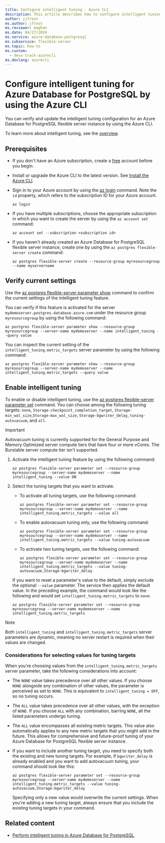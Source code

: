 ```yaml
---
title: Configure intelligent tuning - Azure CLI
description: This article describes how to configure intelligent tuning in an Azure Database for PostgreSQL flexible server instance by using the Azure CLI.
author: jjfrost
ms.author: jfrost
ms.reviewer: maghan
ms.date: 04/27/2024
ms.service: azure-database-postgresql
ms.subservice: flexible-server
ms.topic: how-to
ms.custom:
  - devx-track-azurecli
ms.devlang: azurecli
---
```


# Configure intelligent tuning for Azure Database for PostgreSQL  by using the Azure CLI

You can verify and update the intelligent tuning configuration for an Azure Database for PostgreSQL flexible server instance by using the Azure CLI.

To learn more about intelligent tuning, see the [overview](concepts-intelligent-tuning.md).

## Prerequisites

- If you don't have an Azure subscription, create a [free](https://azure.microsoft.com/pricing/purchase-options/azure-account?cid=msft_learn) account before you begin.
- Install or upgrade the Azure CLI to the latest version. See [Install the Azure CLI](/cli/azure/install-azure-cli).
- Sign in to your Azure account by using the [az login](/cli/azure/reference-index#az-login) command. Note the `id` property, which refers to the subscription ID for your Azure account.

    ```azurecli-interactive
    az login
    ````

- If you have multiple subscriptions, choose the appropriate subscription in which you want to create the server by using the `az account set` command:

    ```azurecli-interactive
    az account set --subscription <subscription id>
    ```

- If you haven't already created an Azure Database for PostgreSQL flexible server instance, create one by using the `az postgres flexible-server create` command:

    ```azurecli-interactive
    az postgres flexible-server create --resource-group myresourcegroup --name myservername
    ```

## Verify current settings

Use the [az postgres flexible-server parameter show](/cli/azure/postgres/flexible-server/parameter#az-postgres-flexible-server-parameter-show) command to confirm the current settings of the intelligent tuning feature.

You can verify if this feature is activated for the server `mydemoserver.postgres.database.azure.com` under the resource group `myresourcegroup` by using the following command:

```azurecli-interactive
az postgres flexible-server parameter show --resource-group myresourcegroup --server-name mydemoserver --name intelligent_tuning --query value
```

You can inspect the current setting of the `intelligent_tuning.metric_targets` server parameter by using the following command:

```azurecli-interactive
az postgres flexible-server parameter show --resource-group myresourcegroup --server-name mydemoserver --name intelligent_tuning.metric_targets --query value
```

## Enable intelligent tuning

To enable or disable intelligent tuning, use the [az postgres flexible-server parameter set](/cli/azure/postgres/flexible-server/parameter#az-postgres-flexible-server-parameter-set) command. You can choose among the following tuning targets: `none`, `Storage-checkpoint_completion_target`, `Storage-min_wal_size`,`Storage-max_wal_size`, `Storage-bgwriter_delay`, `tuning-autovacuum`, and `all`.

> [!IMPORTANT]
> Autovacuum tuning is currently supported for the General Purpose and Memory Optimized server compute tiers that have four or more vCores. The Burstable server compute tier isn't supported.

1. Activate the intelligent tuning feature by using the following command:

   ```azurecli-interactive
   az postgres flexible-server parameter set --resource-group myresourcegroup --server-name mydemoserver --name intelligent_tuning --value ON
   ```

1. Select the tuning targets that you want to activate.

   - To activate all tuning targets, use the following command:

      ```azurecli-interactive
      az postgres flexible-server parameter set --resource-group myresourcegroup --server-name mydemoserver --name intelligent_tuning.metric_targets --value all
      ```

   - To enable autovacuum tuning only, use the following command:

      ```azurecli-interactive
      az postgres flexible-server parameter set --resource-group myresourcegroup --server-name mydemoserver --name intelligent_tuning.metric_targets --value tuning-autovacuum
      ```

   - To activate two tuning targets, use the following command:

     ```azurecli-interactive
     az postgres flexible-server parameter set --resource-group myresourcegroup --server-name mydemoserver --name intelligent_tuning.metric_targets --value tuning-autovacuum,Storage-bgwriter_delay
     ```

   If you want to reset a parameter's value to the default, simply exclude the optional `--value` parameter. The service then applies the default value. In the preceding example, the command would look like the following and would set `intelligent_tuning.metric_targets` to `none`:

   ```azurecli-interactive
   az postgres flexible-server parameter set --resource-group myresourcegroup --server-name mydemoserver --name intelligent_tuning.metric_targets
   ```

> [!NOTE]
> Both `intelligent_tuning` and `intelligent_tuning.metric_targets` server parameters are dynamic, meaning no server restart is required when their values are changed.

### Considerations for selecting values for tuning targets

When you're choosing values from the `intelligent_tuning.metric_targets` server parameter, take the following considerations into account:

* The `NONE` value takes precedence over all other values. If you choose `NONE` alongside any combination of other values, the parameter is perceived as set to `NONE`. This is equivalent to `intelligent_tuning = OFF`, so no tuning occurs.

* The `ALL` value takes precedence over all other values, with the exception of `NONE`. If you choose `ALL` with any combination, barring `NONE`, all the listed parameters undergo tuning.

* The `ALL` value encompasses all existing metric targets. This value also automatically applies to any new metric targets that you might add in the future. This allows for comprehensive and future-proof tuning of your Azure Database for PostgreSQL flexible server instance.

* If you want to include another tuning target, you need to specify both the existing and new tuning targets. For example, if `bgwriter_delay` is already enabled and you want to add autovacuum tuning, your command should look like this:

  ```azurecli-interactive
  az postgres flexible-server parameter set --resource-group myresourcegroup --server-name mydemoserver --name intelligent_tuning.metric_targets --value tuning-autovacuum,Storage-bgwriter_delay
  ```

  Specifying only a new value would overwrite the current settings. When you're adding a new tuning target, always ensure that you include the existing tuning targets in your command.

## Related content

- [Perform intelligent tuning in Azure Database for PostgreSQL](concepts-intelligent-tuning.md).
